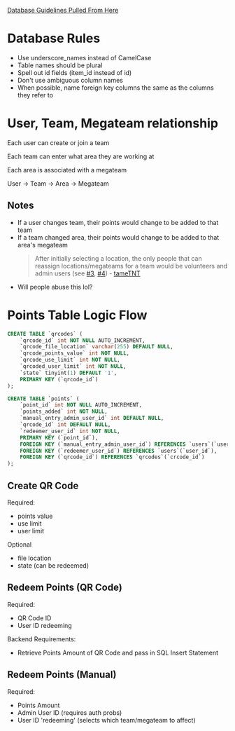 [Database Guidelines Pulled From Here](https://dev.to/ovid/database-naming-standards-2061)

# Database Rules

- Use underscore_names instead of CamelCase
- Table names should be plural
- Spell out id fields (item_id instead of id)
- Don't use ambiguous column names
- When possible, name foreign key columns the same as the columns they refer to

# User, Team, Megateam relationship

Each user can create or join a team

Each team can enter what area they are working at

Each area is associated with a megateam

User -> Team -> Area -> Megateam

## Notes

- If a user changes team, their points would change to be added to that team
- If a team changed area, their points would change to be added to that area's megateam
  > After initially selecting a location, the only people that can reassign locations/megateams for a team would be volunteers and admin users (see [#3](https://github.com/ducompsoc/durhack-megateams/issues/3), [#4](https://github.com/ducompsoc/durhack-megateams/issues/4))
  > \- [tameTNT](https://github.com/ducompsoc/durhack-megateams/commit/adc509d79f99c4e7d4cd88d3944f34c28bfc0da7#r116757013)
- Will people abuse this lol?

# Points Table Logic Flow

```sql
CREATE TABLE `qrcodes` (
    `qrcode_id` int NOT NULL AUTO_INCREMENT,
    `qrcode_file_location` varchar(255) DEFAULT NULL,
    `qrcode_points_value` int NOT NULL,
    `qrcode_use_limit` int NOT NULL,
    `qrcoded_user_limit` int NOT NULL,
    `state` tinyint(1) DEFAULT '1',
    PRIMARY KEY (`qrcode_id`)
);

CREATE TABLE `points` (
    `point_id` int NOT NULL AUTO_INCREMENT,
    `points_added` int NOT NULL,
    `manual_entry_admin_user_id` int DEFAULT NULL,
    `qrcode_id` int DEFAULT NULL,
    `redeemer_user_id` int NOT NULL,
    PRIMARY KEY (`point_id`),
    FOREIGN KEY (`manual_entry_admin_user_id`) REFERENCES `users`(`user_id`),
    FOREIGN KEY (`redeemer_user_id`) REFERENCES `users`(`user_id`),
    FOREIGN KEY (`qrcode_id`) REFERENCES `qrcodes`(`crcode_id`)
);
```

## Create QR Code

Required:

- points value
- use limit
- user limit

Optional

- file location
- state (can be redeemed)

## Redeem Points (QR Code)

Required:

- QR Code ID
- User ID redeeming

Backend Requirements:

- Retrieve Points Amount of QR Code and pass in SQL Insert Statement

## Redeem Points (Manual)

Required:

- Points Amount
- Admin User ID (requires auth probs)
- User ID 'redeeming' (selects which team/megateam to affect)
